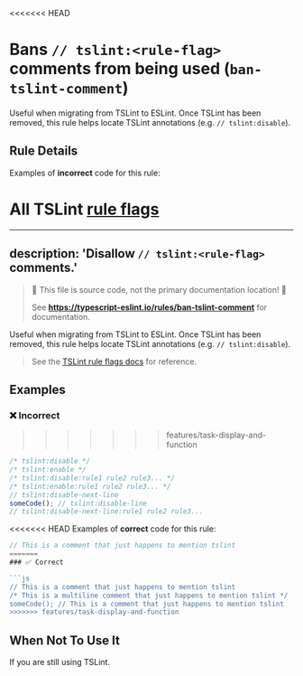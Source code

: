<<<<<<< HEAD
# Bans `// tslint:<rule-flag>` comments from being used (`ban-tslint-comment`)

Useful when migrating from TSLint to ESLint. Once TSLint has been removed, this rule helps locate TSLint annotations (e.g. `// tslint:disable`).

## Rule Details

Examples of **incorrect** code for this rule:

All TSLint [rule flags](https://palantir.github.io/tslint/usage/rule-flags/)
=======
---
description: 'Disallow `// tslint:<rule-flag>` comments.'
---

> 🛑 This file is source code, not the primary documentation location! 🛑
>
> See **https://typescript-eslint.io/rules/ban-tslint-comment** for documentation.

Useful when migrating from TSLint to ESLint. Once TSLint has been removed, this rule helps locate TSLint annotations (e.g. `// tslint:disable`).

> See the [TSLint rule flags docs](https://palantir.github.io/tslint/usage/rule-flags) for reference.

## Examples

<!--tabs-->

### ❌ Incorrect
>>>>>>> features/task-display-and-function

```js
/* tslint:disable */
/* tslint:enable */
/* tslint:disable:rule1 rule2 rule3... */
/* tslint:enable:rule1 rule2 rule3... */
// tslint:disable-next-line
someCode(); // tslint:disable-line
// tslint:disable-next-line:rule1 rule2 rule3...
```

<<<<<<< HEAD
Examples of **correct** code for this rule:

```js
// This is a comment that just happens to mention tslint
=======
### ✅ Correct

```js
// This is a comment that just happens to mention tslint
/* This is a multiline comment that just happens to mention tslint */
someCode(); // This is a comment that just happens to mention tslint
>>>>>>> features/task-display-and-function
```

## When Not To Use It

If you are still using TSLint.
